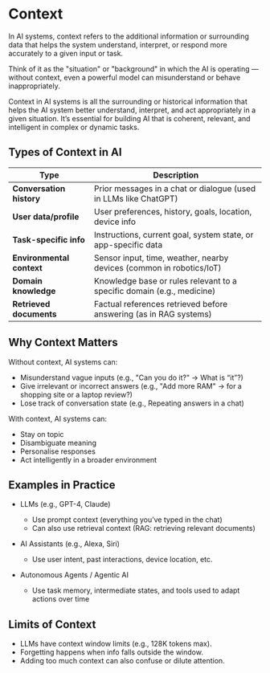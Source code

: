 # Context

In AI systems, context refers to the additional information or surrounding data that helps the system understand, interpret, or respond more accurately to a given input or task.

Think of it as the "situation" or "background" in which the AI is operating — without context, even a powerful model can misunderstand or behave inappropriately.

Context in AI systems is all the surrounding or historical information that helps the AI system better understand, interpret, and act appropriately in a given situation. It’s essential for building AI that is coherent, relevant, and intelligent in complex or dynamic tasks.

## Types of Context in AI

| Type                      | Description                                                            |
| ------------------------- | ---------------------------------------------------------------------- |
| **Conversation history**  | Prior messages in a chat or dialogue (used in LLMs like ChatGPT)       |
| **User data/profile**     | User preferences, history, goals, location, device info                |
| **Task-specific info**    | Instructions, current goal, system state, or app-specific data         |
| **Environmental context** | Sensor input, time, weather, nearby devices (common in robotics/IoT)   |
| **Domain knowledge**      | Knowledge base or rules relevant to a specific domain (e.g., medicine) |
| **Retrieved documents**   | Factual references retrieved before answering (as in RAG systems)      |

## Why Context Matters

Without context, AI systems can:
- Misunderstand vague inputs (e.g., "Can you do it?" → What is “it”?)
- Give irrelevant or incorrect answers (e.g., "Add more RAM" → for a shopping site or a laptop review?)
- Lose track of conversation state (e.g., Repeating answers in a chat)

With context, AI systems can:
- Stay on topic
- Disambiguate meaning
- Personalise responses
- Act intelligently in a broader environment

## Examples in Practice

- LLMs (e.g., GPT-4, Claude)
  - Use prompt context (everything you’ve typed in the chat)
  - Can also use retrieval context (RAG: retrieving relevant documents)

- AI Assistants (e.g., Alexa, Siri)
  - Use user intent, past interactions, device location, etc.

- Autonomous Agents / Agentic AI
  - Use task memory, intermediate states, and tools used to adapt actions over time

## Limits of Context

- LLMs have context window limits (e.g., 128K tokens max).
- Forgetting happens when info falls outside the window. 
- Adding too much context can also confuse or dilute attention.
